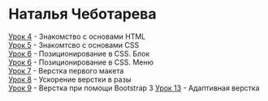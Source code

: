 # Наталья Чеботарева  
[Урок 4](https://modernwebdev.github.io/lesson_4/) - Знакомство с основами HTML  
[Урок 5](https://modernwebdev.github.io/lesson_5/) - Знакомтсво с основами CSS  
[Урок 6](https://modernwebdev.github.io/lesson_6/block/) - Позиционирование в СSS. Блок  
[Урок 6](https://modernwebdev.github.io/lesson_6/menu/) - Позиционирование в СSS. Меню  
[Урок 7](https://modernwebdev.github.io/lesson_7/src/) - Верстка первого макета  
[Урок 8](https://modernwebdev.github.io/lesson_8/project/src/) - Ускорение верстки в разы  
[Урок 9](https://modernwebdev.github.io/lesson_9/src/) - Верстка при помощи Bootstrap 3
[Урок 13](https://modernwebdev.github.io/lesson_13/src/) - Адаптивная верстка
